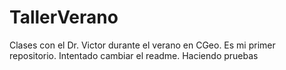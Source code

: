 # TallerVerano
Clases con el Dr. Victor durante el verano en CGeo. Es mi primer repositorio. 
Intentado cambiar el readme. Haciendo pruebas 

